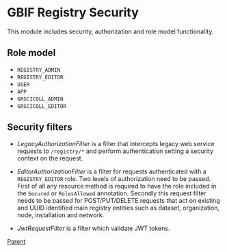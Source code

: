 # GBIF Registry Security

This module includes security, authorization and role model functionality.

## Role model

- `REGISTRY_ADMIN`
- `REGISTRY_EDITOR`
- `USER`
- `APP`
- `GRSCICOLL_ADMIN`
- `GRSCICOLL_EDITOR`


## Security filters

- *LegacyAuthorizationFilter* is a filter that intercepts legacy web service requests to `/registry/*` and perform authentication setting a security context on the request.

- *EditorAuthorizationFilter* is a filter for requests authenticated with a `REGISTRY_EDITOR` role. Two levels of authorization need to be
                               passed. First of all any resource method is required to have the role included in the `Secured` or
                               `RolesAllowed` annotation. Secondly this request filter needs to be passed for POST/PUT/DELETE
                               requests that act on existing and UUID identified main registry entities such as dataset,
                               organization, node, installation and network.

- *JwtRequestFilter* is a filter which validate JWT tokens.

[Parent](../README.md)
